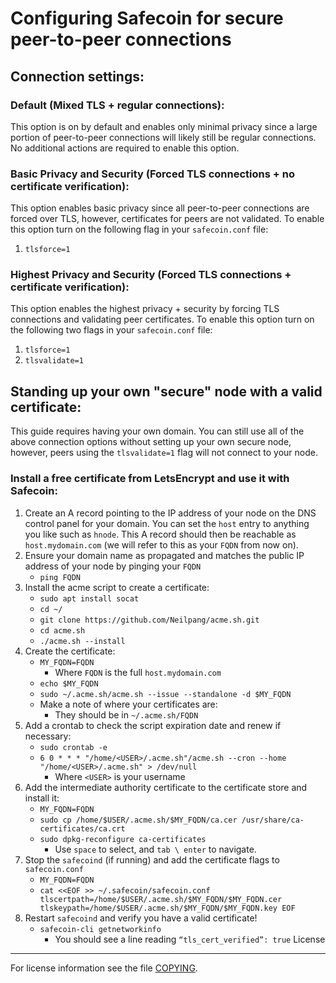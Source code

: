 # Configuring Safecoin for secure peer-to-peer connections
 ## Connection settings: 
 
### Default (Mixed TLS + regular connections):
This option is on by default and enables only minimal privacy since a large portion of peer-to-peer connections will likely still be regular connections. No additional actions are required to enable this option.
 ### Basic Privacy and Security (Forced TLS connections + no certificate verification):
This option enables basic privacy since all peer-to-peer connections are forced over TLS, however, certificates for peers are not validated. 
To enable this option turn on the following flag in your `safecoin.conf` file:
1. `tlsforce=1`
 ### Highest Privacy and Security (Forced TLS connections + certificate verification):
This option enables the highest privacy + security by forcing TLS connections and validating peer certificates. 
To enable this option turn on the following two flags in your `safecoin.conf` file:
1. `tlsforce=1`
2. `tlsvalidate=1`
 ## Standing up your own "secure" node with a valid certificate:
This guide requires having your own domain. You can still use all of the above connection options without setting up your own secure node, however, peers using the `tlsvalidate=1` flag will not connect to your node.
 ### Install a free certificate from LetsEncrypt and use it with Safecoin:
1. Create an A record pointing to the IP address of your node on the DNS control panel for your domain. You can set the `host` entry to anything you like such as `hnode`. This A record should then be reachable as `host.mydomain.com` (we will refer to this as your `FQDN` from now on). 
 2. Ensure your domain name as propagated and matches the public IP address of your node by pinging your `FQDN`
    * `ping FQDN`
3. Install the acme script to create a certificate:
    * `sudo apt install socat`
    * `cd ~/`
    * `git clone https://github.com/Neilpang/acme.sh.git`
    * `cd acme.sh`
    * `./acme.sh --install`
4. Create the certificate:
    * `MY_FQDN=FQDN` 
      * Where `FQDN` is the full `host.mydomain.com`
    * `echo $MY_FQDN`
    * `sudo ~/.acme.sh/acme.sh --issue --standalone -d $MY_FQDN`
    * Make a note of where your certificates are:
      * They should be in `~/.acme.sh/FQDN`
5. Add a crontab to check the script expiration date and renew if necessary:
    * `sudo crontab -e`
    * `6 0 * * * "/home/<USER>/.acme.sh"/acme.sh --cron --home "/home/<USER>/.acme.sh" > /dev/null`
      * Where `<USER>` is your username
6. Add the intermediate authority certificate to the certificate store and install it:
    *  `MY_FQDN=FQDN`
    *  `sudo cp /home/$USER/.acme.sh/$MY_FQDN/ca.cer /usr/share/ca-certificates/ca.crt`
    *  `sudo dpkg-reconfigure ca-certificates`
       * Use `space` to select, and `tab \ enter` to navigate.
7. Stop the `safecoind` (if running) and add the certificate flags to `safecoin.conf`
   * `MY_FQDN=FQDN`
   * `cat <<EOF >> ~/.safecoin/safecoin.conf tlscertpath=/home/$USER/.acme.sh/$MY_FQDN/$MY_FQDN.cer tlskeypath=/home/$USER/.acme.sh/$MY_FQDN/$MY_FQDN.key EOF`
8. Restart `safecoind` and verify you have a valid certificate!
   * `safecoin-cli getnetworkinfo`
     * You should see a line reading `“tls_cert_verified”: true`
 License
-------
 For license information see the file [COPYING](COPYING).